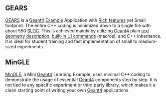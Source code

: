 ## GEARS
[GEARS][] is a [Geant4][] [Example][] Application with [Rich features](#features) yet Small footprint. The entire C++ coding is minimized down to a single file with about 550 [SLOC][]. This is achieved mainly by utilizing [Geant4][] plain [text geometry description][tg], [built-in UI commands][TUI] (macros), and C++ inheritance. It is ideal for student training and fast implementation of small to medium-sized experiments.

[GEARS]: https://github.com/jintonic/gears
[Geant4]: http://geant4.cern.ch
[Example]:{{site.g4doc}}/Examples/examples.html
[tg]: {{site.g4doc}}/Detector/Geometry/geomASCII.html
[TUI]: {{site.g4doc}}/Control/commands.html
[SLOC]: https://en.wikipedia.org/wiki/Source_lines_of_code

## MinGLE

[MinGLE][], a Mini [Geant4][] Learning Example, uses minimal C++ coding to demonstrate the usage of essential [Geant4][] components step by step. It is not tied to any specific experiment or third party library, which makes it a clean starting point of writing your own [Geant4][] applications.

[MinGLE]: https://github.com/jintonic/mingle

